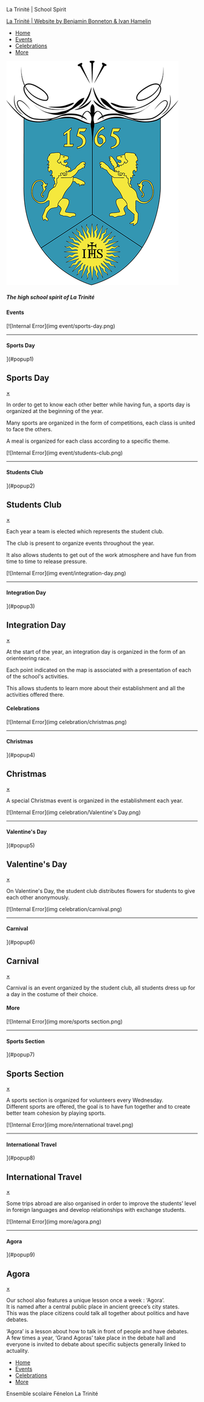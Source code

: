 La Trinité | School Spirit          

[La Trinité | Website by Benjamin Bonneton & Ivan Hamelin](#)

*   [Home](#home)
*   [Events](#event)
*   [Celebrations](#celebration)
*   [More](#more)

![](logo.png)

##### The high school spirit of La Trinité

#### Events

[![Internal Error](img event/sports-day.png)

* * *

#### Sports Day



](#popup1)

Sports Day
----------

[×](#event)

In order to get to know each other better while having fun, a sports day is organized at the beginning of the year.  
  
Many sports are organized in the form of competitions, each class is united to face the others.  
  
A meal is organized for each class according to a specific theme.

[![Internal Error](img event/students-club.png)

* * *

#### Students Club



](#popup2)

Students Club
-------------

[×](#event)

Each year a team is elected which represents the student club.  
  
The club is present to organize events throughout the year.  
  
It also allows students to get out of the work atmosphere and have fun from time to time to release pressure.

[![Internal Error](img event/integration-day.png)

* * *

#### Integration Day



](#popup3)

Integration Day
---------------

[×](#event)

At the start of the year, an integration day is organized in the form of an orienteering race.  
  
Each point indicated on the map is associated with a presentation of each of the school's activities.  
  
This allows students to learn more about their establishment and all the activities offered there.

#### Celebrations

[![Internal Error](img celebration/christmas.png)

* * *

#### Christmas



](#popup4)

Christmas
---------

[×](#celebration)

A special Christmas event is organized in the establishment each year.

[![Internal Error](img celebration/Valentine's Day.png)

* * *

#### Valentine's Day



](#popup5)

Valentine's Day
---------------

[×](#celebration)

On Valentine's Day, the student club distributes flowers for students to give each other anonymously.

[![Internal Error](img celebration/carnival.png)

* * *

#### Carnival



](#popup6)

Carnival
--------

[×](#celebration)

Carnival is an event organized by the student club, all students dress up for a day in the costume of their choice.

#### More

[![Internal Error](img more/sports section.png)

* * *

#### Sports Section



](#popup7)

Sports Section
--------------

[×](#more)

A sports section is organized for volunteers every Wednesday.  
Different sports are offered, the goal is to have fun together and to create better team cohesion by playing sports.

[![Internal Error](img more/international travel.png)

* * *

#### International Travel



](#popup8)

International Travel
--------------------

[×](#more)

Some trips abroad are also organised in order to improve the students’ level in foreign languages and develop relationships with exchange students.

[![Internal Error](img more/agora.png)

* * *

#### Agora



](#popup9)

Agora
-----

[×](#more)

Our school also features a unique lesson once a week : ‘Agora’.  
It is named after a central public place in ancient greece’s city states.  
This was the place citizens could talk all together about politics and have debates.  
  
‘Agora’ is a lesson about how to talk in front of people and have debates.  
A few times a year, ‘Grand Agoras’ take place in the debate hall and everyone is invited to debate about specific subjects generally linked to actuality.

[](https://www.facebook.com/fenelon.trinite.lyon/)[](https://www.linkedin.com/company-beta/5095430/)

*   [Home](#)
*   [Events](#event)
*   [Celebrations](#celebration)
*   [More](#more)

Ensemble scolaire Fénelon La Trinité
